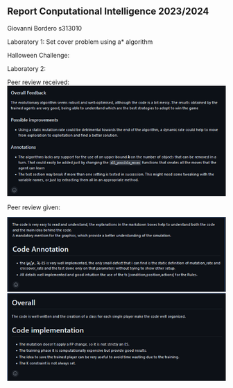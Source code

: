 ## Report Conputational Intelligence 2023/2024
Giovanni Bordero s313010

Laboratory 1: Set cover problem using a* algorithm

Halloween Challenge: 


Laboratory 2: 

Peer review received: \
<img src="images_report/prR01_l02.png" alt="Image Description">

Peer review given: 
<div>
<img src="images_report/prG01_l02.png" alt="Image Description">
<img src="images_report/prG02_l02.png" alt="Image Description">
</sdiv>